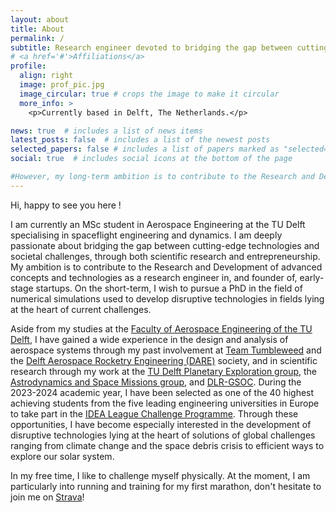 ```yaml
---
layout: about
title: About
permalink: /
subtitle: Research engineer devoted to bridging the gap between cutting edge technology and societal challenges.
# <a href='#'>Affiliations</a>
profile:
  align: right
  image: prof_pic.jpg
  image_circular: true # crops the image to make it circular
  more_info: >
    <p>Currently based in Delft, The Netherlands.</p>

news: true  # includes a list of news items
latest_posts: false  # includes a list of the newest posts
selected_papers: false # includes a list of papers marked as "selected={true}"
social: true  # includes social icons at the bottom of the page

#However, my long-term ambition is to contribute to the Research and Development of advanced concepts and technologies as a research engineer in, and founder of, early-stage startups.
---
```


Hi, happy to see you here !





 I am currently an MSc student in Aerospace Engineering at the TU Delft specialising in spaceflight engineering and dynamics. I am deeply passionate about bridging the gap between cutting-edge technologies and societal challenges, through both scientific research and entrepreneurship. My ambition is to contribute to the Research and Development of advanced concepts and technologies as a research engineer in, and founder of, early-stage startups. On the short-term, I wish to pursue a PhD in the field of numerical simulations used to develop disruptive technologies in fields lying at the heart of current challenges.





Aside from my studies at the [Faculty of Aerospace Engineering of the TU Delft](https://www.tudelft.nl/en/ae), I have gained a wide experience in the design and analysis of aerospace systems through my past involvement at [Team Tumbleweed](https://www.teamtumbleweed.eu/our-vision/) and the [Delft Aerospace Rocketry Engineering (DARE)](https://dare.tudelft.nl) society, and in scientific research through my work at the [TU Delft Planetary Exploration group](https://www.delftplanetary.nl), the [Astrodynamics and Space Missions group](https://www.tudelft.nl/lr/organisatie/afdelingen/space-engineering/astrodynamics-and-space-missions), and [DLR-GSOC](https://www.dlr.de/en/research-and-transfer/projects-and-missions/iss/the-german-space-operations-center). During the 2023-2024 academic year, I have been selected as one of the 40 highest achieving students from the five leading engineering universities in Europe to take part in the [IDEA League Challenge Programme](https://idealeague.org/students/challengeprogramme/). Through these opportunities, I have become especially interested in the development of disruptive technologies lying at the heart of solutions of global challenges ranging from climate change and the space debris crisis to efficient ways to explore our solar system.





In my free time, I like to challenge myself physically. At the moment, I am particularly into running and training for my first marathon, don't hesitate to join me on [Strava](https://www.strava.com/athletes/90448406)!
